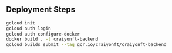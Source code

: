 ## Deployment Steps

```bash
gcloud init
gcloud auth login
gcloud auth configure-docker
docker build . -t craiyonft-backend
gcloud builds submit --tag gcr.io/craiyonft/craiyonft-backend
```
